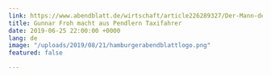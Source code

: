 ```yaml
---
link: https://www.abendblatt.de/wirtschaft/article226289327/Der-Mann-der-aus-Pendlern-Taxifahrer-macht.html
title: Gunnar Froh macht aus Pendlern Taxifahrer
date: 2019-06-25 22:00:00 +0000
lang: de
image: "/uploads/2019/08/21/hamburgerabendblattlogo.png"
featured: false

---
```

